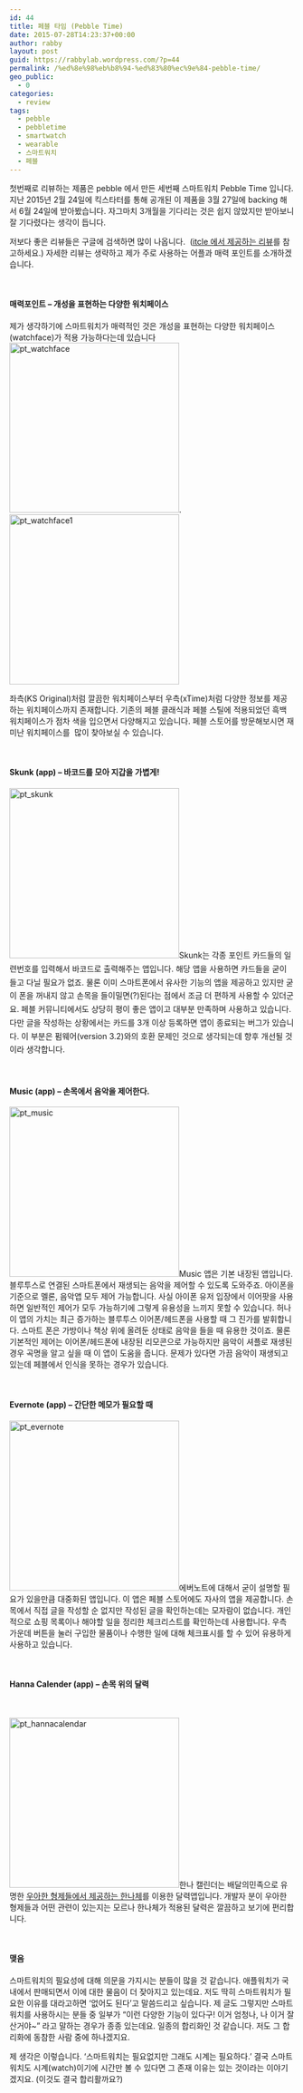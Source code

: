 ```yaml
---
id: 44
title: 페블 타임 (Pebble Time)
date: 2015-07-28T14:23:37+00:00
author: rabby
layout: post
guid: https://rabbylab.wordpress.com/?p=44
permalink: /%ed%8e%98%eb%b8%94-%ed%83%80%ec%9e%84-pebble-time/
geo_public:
  - 0
categories:
  - review
tags:
  - pebble
  - pebbletime
  - smartwatch
  - wearable
  - 스마트워치
  - 페블
---
```

첫번째로 리뷰하는 제품은 pebble 에서 만든 세번째 스마트워치 Pebble Time 입니다. 지난 2015년 2월 24일에 킥스타터를 통해 공개된 이 제품을 3월 27일에 backing 해서 6월 24일에 받아봤습니다. 자그마치 3개월을 기다리는 것은 쉽지 않았지만 받아보니 잘 기다렸다는 생각이 듭니다.

저보다 좋은 리뷰들은 구글에 검색하면 많이 나옵니다.  (<a href="http://www.itcle.com/2015/06/29/%ED%8E%98%EB%B8%94-%ED%83%80%EC%9E%84-%EB%A6%AC%EB%B7%B0-%EA%B8%B0%EB%B3%B8%EC%97%90-%EC%B6%A9%EC%8B%A4%ED%95%9C-%EC%8A%A4%EB%A7%88%ED%8A%B8%EC%9B%8C%EC%B9%98/" target="_blank">itcle 에서 제공하는 리뷰</a>를 참고하세요.) 자세한 리뷰는 생략하고 제가 주로 사용하는 어플과 매력 포인트를 소개하겠습니다.

&nbsp;

#### **매력포인트** &#8211; 개성을 표현하는 다양한 워치페이스

제가 생각하기에 스마트워치가 매력적인 것은 개성을 표현하는 다양한 워치페이스(watchface)가 적용 가능하다는데 있습니다<img class="size-medium wp-image-73 alignleft" src="http://rabbylab.xyz/blog/wp-content/uploads/2015/07/pt_watchface-300x300.jpg" alt="pt_watchface" width="300" height="300" srcset="http://rabbylab.xyz/blog/wp-content/uploads/2015/07/pt_watchface-300x300.jpg 300w, http://rabbylab.xyz/blog/wp-content/uploads/2015/07/pt_watchface-150x150.jpg 150w, http://rabbylab.xyz/blog/wp-content/uploads/2015/07/pt_watchface-768x768.jpg 768w, http://rabbylab.xyz/blog/wp-content/uploads/2015/07/pt_watchface-1024x1024.jpg 1024w" sizes="(max-width: 300px) 100vw, 300px" />.<img class="size-medium wp-image-74 alignleft" src="http://rabbylab.xyz/blog/wp-content/uploads/2015/07/pt_watchface1-300x300.jpg" alt="pt_watchface1" width="300" height="300" srcset="http://rabbylab.xyz/blog/wp-content/uploads/2015/07/pt_watchface1-300x300.jpg 300w, http://rabbylab.xyz/blog/wp-content/uploads/2015/07/pt_watchface1-150x150.jpg 150w, http://rabbylab.xyz/blog/wp-content/uploads/2015/07/pt_watchface1-768x768.jpg 768w, http://rabbylab.xyz/blog/wp-content/uploads/2015/07/pt_watchface1-1024x1024.jpg 1024w" sizes="(max-width: 300px) 100vw, 300px" />

좌측(KS Original)처럼 깔끔한 워치페이스부터 우측(xTime)처럼 다양한 정보를 제공하는 워치페이스까지 존재합니다. 기존의 페블 클래식과 페블 스틸에 적용되었던 흑백 워치페이스가 점차 색을 입으면서 다양해지고 있습니다. 페블 스토어를 방문해보시면 재미난 워치페이스를  많이 찾아보실 수 있습니다.

&nbsp;

#### Skunk (app) &#8211; 바코드를 모아 지갑을 가볍게!

<img class="size-medium wp-image-72 aligncenter" src="http://rabbylab.xyz/blog/wp-content/uploads/2015/07/pt_skunk-300x300.jpg" alt="pt_skunk" width="300" height="300" srcset="http://rabbylab.xyz/blog/wp-content/uploads/2015/07/pt_skunk-300x300.jpg 300w, http://rabbylab.xyz/blog/wp-content/uploads/2015/07/pt_skunk-150x150.jpg 150w, http://rabbylab.xyz/blog/wp-content/uploads/2015/07/pt_skunk-768x768.jpg 768w, http://rabbylab.xyz/blog/wp-content/uploads/2015/07/pt_skunk-1024x1024.jpg 1024w" sizes="(max-width: 300px) 100vw, 300px" /><span style="line-height: 1.7em;">Skunk는 각종 포인트 카드들의 일련번호를 입력해서 바코드로 출력해주는 앱입니다. 해당 앱을 사용하면 카드들을 굳이 들고 다닐 필요가 없죠. 물론 이미 스마트폰에서 유사한 기능의 앱을 제공하고 있지만 굳이 폰을 꺼내지 않고 손목을 들이밀면(?)된다는 점에서 조금 더 편하게 사용할 수 있더군요. 페블 커뮤니티에서도 상당히 평이 좋은 앱이고 대부분 만족하며 사용하고 있습니다. 다만 글을 작성하는 상황에서는 카드를 3개 이상 등록하면 앱이 종료되는 버그가 있습니다. 이 부분은 펌웨어(version 3.2)와의 호환 문제인 것으로 생각되는데 향후 개선될 것이라 생각합니다.</span>

&nbsp;

#### Music (app) &#8211; 손목에서 음악을 제어한다.

<img class="size-medium wp-image-69 aligncenter" src="http://rabbylab.xyz/blog/wp-content/uploads/2015/07/pt_music-300x300.jpg" alt="pt_music" width="300" height="300" srcset="http://rabbylab.xyz/blog/wp-content/uploads/2015/07/pt_music-300x300.jpg 300w, http://rabbylab.xyz/blog/wp-content/uploads/2015/07/pt_music-150x150.jpg 150w, http://rabbylab.xyz/blog/wp-content/uploads/2015/07/pt_music-768x768.jpg 768w, http://rabbylab.xyz/blog/wp-content/uploads/2015/07/pt_music-1024x1024.jpg 1024w" sizes="(max-width: 300px) 100vw, 300px" />Music 앱은 기본 내장된 앱입니다. 블루투스로 연결된 스마트폰에서 재생되는 음악을 제어할 수 있도록 도와주죠. 아이폰을 기준으로 멜론, 음악앱 모두 제어 가능합니다. 사실 아이폰 유저 입장에서 이어팟을 사용하면 일반적인 제어가 모두 가능하기에 그렇게 유용성을 느끼지 못할 수 있습니다. 허나 이 앱의 가치는 최근 증가하는 블루투스 이어폰/헤드폰을 사용할 때 그 진가를 발휘합니다. 스마트 폰은 가방이나 책상 위에 올려둔 상태로 음악을 들을 때 유용한 것이죠. 물론 기본적인 제어는 이어폰/헤드폰에 내장된 리모콘으로 가능하지만 음악이 셔플로 재생된 경우 곡명을 알고 싶을 때 이 앱이 도움을 줍니다. 문제가 있다면 가끔 음악이 재생되고 있는데 페블에서 인식을 못하는 경우가 있습니다.

&nbsp;

#### Evernote (app) &#8211; 간단한 메모가 필요할 때

<img class="size-medium wp-image-67 aligncenter" src="http://rabbylab.xyz/blog/wp-content/uploads/2015/07/pt_evernote-300x300.jpg" alt="pt_evernote" width="300" height="300" srcset="http://rabbylab.xyz/blog/wp-content/uploads/2015/07/pt_evernote-300x300.jpg 300w, http://rabbylab.xyz/blog/wp-content/uploads/2015/07/pt_evernote-150x150.jpg 150w, http://rabbylab.xyz/blog/wp-content/uploads/2015/07/pt_evernote-768x768.jpg 768w, http://rabbylab.xyz/blog/wp-content/uploads/2015/07/pt_evernote-1024x1024.jpg 1024w" sizes="(max-width: 300px) 100vw, 300px" />에버노트에 대해서 굳이 설명할 필요가 있을만큼 대중화된 앱입니다. 이 앱은 페블 스토어에도 자사의 앱을 제공합니다. 손목에서 직접 글을 작성할 순 없지만 작성된 글을 확인하는데는 모자람이 없습니다. 개인적으로 쇼핑 목록이나 해야할 일을 정리한 체크리스트를 확인하는데 사용합니다. 우측 가운데 버튼을 눌러 구입한 물품이나 수행한 일에 대해 체크표시를 할 수 있어 유용하게 사용하고 있습니다.

&nbsp;

#### Hanna Calender (app) &#8211; 손목 위의 달력

&nbsp;

<img class="size-medium wp-image-68 aligncenter" src="http://rabbylab.xyz/blog/wp-content/uploads/2015/07/pt_hannacalendar-300x300.jpg" alt="pt_hannacalendar" width="300" height="300" srcset="http://rabbylab.xyz/blog/wp-content/uploads/2015/07/pt_hannacalendar-300x300.jpg 300w, http://rabbylab.xyz/blog/wp-content/uploads/2015/07/pt_hannacalendar-150x150.jpg 150w, http://rabbylab.xyz/blog/wp-content/uploads/2015/07/pt_hannacalendar-768x768.jpg 768w, http://rabbylab.xyz/blog/wp-content/uploads/2015/07/pt_hannacalendar-1024x1024.jpg 1024w" sizes="(max-width: 300px) 100vw, 300px" />한나 캘린더는 배달의민족으로 유명한 <a href="http://www.woowahan.com/?page_id=3985" target="_blank">우아한 형제들에서 제공하는 한나체</a>를 이용한 달력앱입니다. 개발자 분이 우아한 형제들과 어떤 관련이 있는지는 모르나 한나체가 적용된 달력은 깔끔하고 보기에 편리합니다.

&nbsp;

#### 맺음

스마트워치의 필요성에 대해 의문을 가지시는 분들이 많을 것 같습니다. 애플워치가 국내에서 판매되면서 이에 대한 물음이 더 잦아지고 있는데요. 저도 딱히 스마트워치가 필요한 이유를 대라고하면 &#8216;없어도 된다&#8217;고 말씀드리고 싶습니다. 제 글도 그렇지만 스마트워치를 사용하시는 분들 중 일부가 &#8220;이런 다양한 기능이 있다구! 이거 엄청나, 나 이거 잘 산거야~&#8221; 라고 말하는 경우가 종종 있는데요. 일종의 합리화인 것 같습니다. 저도 그 합리화에 동참한 사람 중에 하나겠지요.

제 생각은 이렇습니다. &#8216;스마트워치는 필요없지만 그래도 시계는 필요하다.&#8217; 결국 스마트워치도 시계(watch)이기에 시간만 볼 수 있다면 그 존재 이유는 있는 것이라는 이야기겠지요. (이것도 결국 합리활까요?)